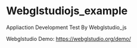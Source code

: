# Webglstudiojs_example
Appliaction Development Test By Webglstudio_js

Webglstudio Demo:
https://webglstudio.org/demo/
